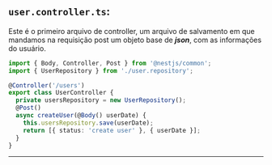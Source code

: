 ## `user.controller.ts`:

Este é o primeiro arquivo de controller, um arquivo de salvamento em que mandamos na requisição post um objeto base de ***json***, com as informações do usuário.

```ts
import { Body, Controller, Post } from '@nestjs/common';
import { UserRepository } from './user.repository';

@Controller('/users')
export class UserController {
  private usersRepository = new UserRepository();
  @Post()
  async createUser(@Body() userDate) {
    this.usersRepository.save(userDate);
    return [{ status: 'create user' }, { userDate }];
  }
}

```

---
